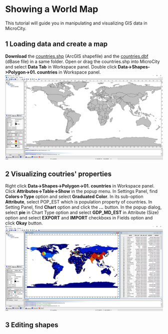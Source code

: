 # Showing a World Map
This tutorial will guide you in manipulating and visualizing GIS data in MicroCity.
## 1 Loading data and create a map
**Download** the [countries.shp](https://github.com/microcity/microcity.github.io/raw/main/docs/data/countries.shp) (ArcGIS shapefile) and the [countries.dbf](https://github.com/microcity/microcity.github.io/raw/main/docs/data/countries.dbf) (dBase file) in a same folder. Open or drag the countries.shp into MicroCity and select **Data Tab** in Workspace panel. Double click **Data->Shapes->Polygon->01. countries** in Workspace panel. 
![Screenshot](imgs/world_countries.png)
## 2 Visualizing coutries' properties
Right click **Data->Shapes->Polygon->01. countries** in Workspace panel. Click **Attributes->Table->Show** in the popup menu. In Settings Panel, find **Colors->Type** option and select **Graduated Color**. In its sub-option **Attribute**, select POP_EST which is population property of countries. In Setting Panel, find **Chart** option and click the **...** button. In the popup dialog, select **pie** in Chart Type option and select **GDP_MD_EST** in Attribute (Size) option and select **EXPORT** and **IMPORT** checkboxs in Fields option and click **Okay** button.
![Screenshot](imgs/data_visualization.png)
## 3 Editing shapes
